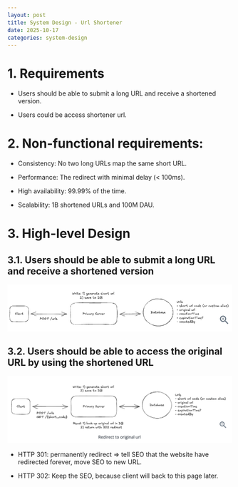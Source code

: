```yaml
---
layout: post
title: System Design - Url Shortener
date: 2025-10-17
categories: system-design
---
```


# 1. Requirements

- Users should be able to submit a long URL and receive a shortened version.

- Users could be access shortener url.

# 2. Non-functional requirements:

- Consistency: No two long URLs map the same short URL.

- Performance: The redirect with minimal delay (< 100ms).

- High availability: 99.99% of the time.

- Scalability: 1B shortened URLs and 100M DAU.

# 3. High-level Design

## 3.1. Users should be able to submit a long URL and receive a shortened version

![](/images/Url-Shortener/requirement_1.png)

## 3.2. Users should be able to access the original URL by using the shortened URL

![](/images/Url-Shortener/requirement_2.png)

- HTTP 301: permanently redirect => tell SEO that the website have redirected forever, move SEO to new URL.

- HTTP 302: Keep the SEO, because client will back to this page later.
